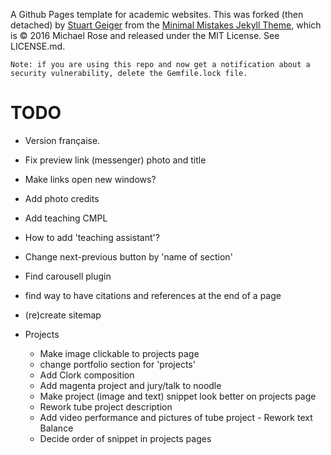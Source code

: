 A Github Pages template for academic websites. This was forked (then detached) by [Stuart Geiger](https://github.com/staeiou) from the [Minimal Mistakes Jekyll Theme](https://mmistakes.github.io/minimal-mistakes/), which is © 2016 Michael Rose and released under the MIT License. See LICENSE.md.

    Note: if you are using this repo and now get a notification about a security vulnerability, delete the Gemfile.lock file. 

# TODO

- Version française.
- Fix preview link (messenger) photo and title
- Make links open new windows?
- Add photo credits
- Add teaching CMPL
- How to add 'teaching assistant'?
- Change next-previous button by 'name of section'
- Find carousell plugin
- find way to have citations and references at the end of a page
- (re)create sitemap

- Projects
    - Make image clickable to projects page
    - change portfolio section for 'projects'
    - Add Clork composition
    - Add magenta project and jury/talk to noodle
    - Make project (image and text) snippet look better on projects page
    - Rework tube project description 
    - Add video performance and pictures of tube project
    - Rework text Balance
    - Decide order of snippet in projects pages


